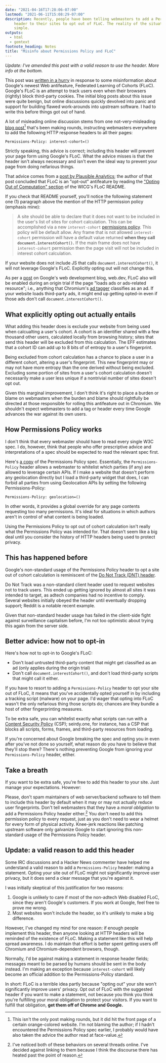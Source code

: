 ```yaml
---
date: "2021-04-16T17:28:06-07:00"
lastmod: "2021-06-11T15:08:29-07:00"
description: Recently, people have been telling webmasters to add a Permissions-Policy
    header to their sites to opt out of FLoC. The reality of the situation isn't so
    simple.
outputs:
  - html
  - gemtext
footnote_heading: Notes
title: "Misinfo about Permissions Policy and FLoC"
---
```

_Update: I've amended this post with a valid reason to use the header. More info at the bottom._

This post was [written in a hurry](https://www.goodreads.com/quotes/219878-a-lie-can-run-round-the-world-before-the-truth) in response to some misinformation about Google's newest Web antifeature, Federated Learning of Cohorts (FLoC). Google's FLoC is an attempt to track users even when their browsers (rightly) block third-party cookies. The initial blog posts about this issue were quite benign, but online discussions quickly devolved into panic and support for building flawed work-arounds into upstream software. I had to write this before things got out of hand.

A lot of misleading online discussion stems from one not-very-misleading [blog post](https://paramdeo.com/blog/opting-your-website-out-of-googles-floc-network)[^1] that's been making rounds, instructing webmasters everywhere to add the following HTTP response headers to all their pages:

```
Permissions-Policy: interest-cohort=()
```

Strictly speaking, this advice is correct; including this header will prevent your page form using Google's FLoC. What the advice misses is that the header isn't always necessary and isn't even the ideal way to prevent your page from doing nefarious things.

That advice comes from a [post by Plausible Analytics](https://plausible.io/blog/google-floc#how-to-opt-out-of-floc-as-a-web-developer-set-a-permissions-policy); the author of that post concluded that FLoC is an "opt-out" antifeature by reading the ["Opting Out of Computation" section](https://github.com/WICG/floc#opting-out-of-computation) of the WICG's FLoC README.

If you check that README yourself, you'll notice the following statement one (1) paragraph above the mention of the HTTP permission policy (emphasis mine):

> A site should be able to declare that it does not want to be included in the user's list of sites for cohort calculation. This can be accomplished via a new `interest-cohort` [permissions policy](https://www.w3.org/TR/permissions-policy-1/). This policy will be default allow. Any frame that is not allowed `interest-cohort` permission will have a default value returned **when they call `document.interestCohort()`.** If the main frame does not have `interest-cohort` permission then the page visit will not be included in interest cohort calculation.

If your website does not include JS that calls `document.interestCohort()`, it will not leverage Google's FLoC. Explicitly opting out will not change this.

As per a [post](https://web.dev/floc/) on Google's web development blog, web.dev, FLoC also will be enabled during an origin trial if the page "loads ads or ads-related resource"; i.e., anything that Chromium's [ad tagger](https://chromium.googlesource.com/chromium/src/+/master/docs/ad_tagging.md) classifies as an ad. If your website loads third-party ads, it might end up getting opted-in even if those ads don't call `document.interestCohort()`.

What explicitly opting out actually entails
-------------------------------------------

What adding this header does is exclude your website from being used when calcualting a user's cohort. A cohort is an identifier shared with a few thousand other users, calculated locally from browsing history; sites that send this header will be excluded from this calculation. The EFF estimates that a cohort ID can add up to 8 bits of of entropy to a user's fingerprint.

Being excluded from cohort calculation has a chance to place a user in a different cohort, altering a user's fingerprint. This new fingerprint may or may not have more entropy than the one derived without being excluded. Excluding some portion of sites from a user's cohort calculation doesn't necessarily make a user less unique if a nontrivial number of sites doesn't opt out.

Given this marginal improvement, I don't think it's right to place a burden or blame on webmasters when the burden and blame should rightfully be directed at those responsible for rolling this antifeature out in Chromium. We shouldn't expect webmasters to add a tag or header every time Google advances the war against its own users.

How Permissions Policy works
----------------------------

I don't think that every webmaster should have to read every single W3C spec. I do, however, think that people who offer prescriptive advice and interpretations of a spec should be expected to read the relevant spec first.

Here's [a copy](https://www.w3.org/TR/permissions-policy-1/) of the Permissions Policy spec. Essentially, the `Permissions-Policy` header allows a webmaster to whitelist which parties (if any) are allowed to leverage certain APIs. If I make a website that doesn't perform any geolocation directly but I load a third-party widget that does, I can forbid all parties from using Geolocation APIs by setting the following Permissions-Policy:

```
Permissions-Policy: geolocation=()
```

In other words, it provides a global override for any page contents requesting too many permissions. It's ideal for situations in which authors aren't in control of what content is being loaded.

Using the Permissions Policy to opt out of cohort calculation isn't really what the Permissions Policy was intended for. That doesn't seem like a big deal until you consider the history of HTTP headers being used to protect privacy.

This has happened before
------------------------

Google's non-standard usage of the Permissions Policy header to opt a site out of cohort calculation is reminiscent of the [Do Not Track (DNT) header](https://en.wikipedia.org/wiki/Do_Not_Track).

Do Not Track was a non-standard client header used to request websites not to track users. This ended up getting ignored by almost all sites it was intended to target, as adtech companies had no incentive to comply. Several websites initially obeyed the header until eventually dropping support; Reddit is a notable recent example.

Given that non-standard header usage has failed in the client-side fight against surveillance capitalism before, I'm not too optimistic about trying this again from the server side.

Better advice: how not to opt-in
--------------------------------

Here's how not to opt-in to Google's FLoC:

- Don't load untrusted third-party content that might get classified as an ad (only applies during the origin trial)
- Don't call `document.interestCohort()`, and don't load third-party scripts that might call it either.

If you have to resort to adding a `Permissions-Policy` header to opt your site out of FLoC, it means that you've accidentally opted yourself in by including a tracking script (malware) on your page. I'd wager that opting into FLoC wasn't the only nefarious thing those scripts do; chances are they bundle a host of other fingerprinting measures.

To be extra safe, you can whitelist exactly what scripts can run with a [Content Security Policy](https://developer.mozilla.org/en-US/docs/Web/HTTP/CSP) (CSP); seirdy.one, for instance, has a CSP that blocks all scripts, forms, frames, and third-party resources from loading.

If you're concerned about Google breaking the spec and opting you in even after you've not done so yourself, what reason do you have to believe that they'll stop there? There's nothing preventing Google from ignoring your `Permissions-Policy` header, either.

Take a breath
-------------

If you want to be extra safe, you're free to add this header to your site. Just manage your expectations. However:

Please, don't spam maintainers of web server/backend software to tell them to include this header by default when it may or may not actually reduce user fingerprints. Don't tell webmasters that they have a _moral obligation_ to add a Permissions Policy header either.[^2] You don't need to add this permission policy to every request, just as you don't need to wear a helmet for every form of physical activity. Knee-jerk reactions like patching upstream software only galvanize Google to start ignoring this non-standard usage of the Permissions Policy header.

Update: a valid reason to add this header
-----------------------------------------

Some IRC discussions and a Hacker News commenter have helped me understand a valid reason to add a `Permissions-Policy` header: making a statement. Opting your site out of FLoC might not significantly improve user privacy, but it does send a clear message that you're against it.

I was initially skeptical of this justification for two reasons:

1. Google is unlikely to care if most of the non-adtech Web disabled FLoC, since they aren't Google's customers. If you work at Google, feel free to prove me wrong.
2. Most websites won't include the header, so it's unlikely to make a big difference.

However, I've changed my mind for one reason: if enough people implement this header, then anyone looking at HTTP headers will be reminded of the existence of FLoC. Making a statement like this will help spread awareness. I do maintain that effort is better spent getting users off Chromium and Chromium-dependent browsers, though.

Normally, I'd be against making a statement in response header fields; messages meant to be parsed by humans should be sent in the body instead. I'm making an exception because `interest-cohort` will likely become an official addition to the Permissions-Policy standard.

In short: FLoC is a terrible idea partly because "opting out" your site won't significantly improve users' privacy. Opt out of FLoC with the suggested header if you want to make a statement, not because you think you think you're fulfilling your moral obligation to protect your visitors. If you want to fulfill that obligation, **get them off of Chrome and Google.**


[^1]: This isn't the only post making rounds, but it did hit the front page of a certain orange-colored website. I'm not blaming the author; if I hadn't encountered the Permissions Policy spec earlier, I probably would have also taken the advice the author read at face-value.

[^2]: I've noticed both of these behaviors on several threads online. I've decided against linking to them because I think the discourse there has heated past the point of reason.


